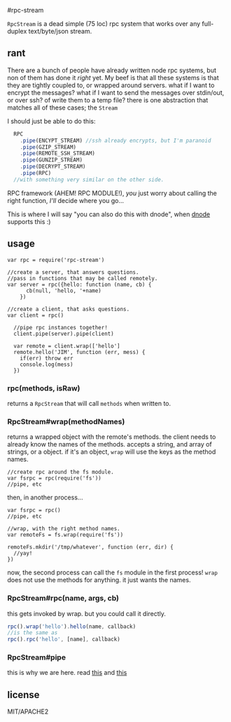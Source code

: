 #rpc-stream

`RpcStream` is a dead simple (75 loc) rpc system that works over any full-duplex text/byte/json stream.

## rant

There are a bunch of people have already written node rpc systems, but non of them has done it _right_ yet.
My beef is that all these systems is that they are tightly coupled to, or wrapped around servers. what if I want to encrypt the messages? what if I want to send the messages over stdin/out, or over ssh? of write them to a temp file? there is one abstraction that matches all of these cases; the `Stream`

I should just be able to do this:

``` js
  RPC
    .pipe(ENCYPT_STREAM) //ssh already encrypts, but I'm paranoid
    .pipe(GZIP_STREAM)
    .pipe(REMOTE_SSH_STREAM)
    .pipe(GUNZIP_STREAM)
    .pipe(DECRYPT_STREAM)
    .pipe(RPC)
  //with something very similar on the other side.
```
RPC framework (AHEM! RPC MODULE!), _you_ just worry about calling the right function, _I'll_ decide where you go...

This is where I will say "you can also do this with dnode", when [dnode](https://github.com/substack/dnode) supports this :)

## usage

```
var rpc = require('rpc-stream')

//create a server, that answers questions.
//pass in functions that may be called remotely.
var server = rpc({hello: function (name, cb) {
      cb(null, 'hello, '+name)
    })

//create a client, that asks questions.
var client = rpc()

  //pipe rpc instances together!
  client.pipe(server).pipe(client)

  var remote = client.wrap(['hello']
  remote.hello('JIM', function (err, mess) {
    if(err) throw err
    console.log(mess)
  })

```

### rpc(methods, isRaw)

returns a `RpcStream` that will call `methods` when written to.

### RpcStream\#wrap(methodNames)

returns a wrapped object with the remote's methods.
the client needs to already know the names of the methods.
accepts a string, and array of strings, or a object.
if it's an object, `wrap` will use the keys as the method names. 

```
//create rpc around the fs module.
var fsrpc = rpc(require('fs'))
//pipe, etc
```

then, in another process...

```
var fsrpc = rpc()
//pipe, etc

//wrap, with the right method names.
var remoteFs = fs.wrap(require('fs'))

remoteFs.mkdir('/tmp/whatever', function (err, dir) {
  //yay!  
})

```

now, the second process can call the `fs` module in the first process!
`wrap` does not use the methods for anything. it just wants the names.

### RpcStream#rpc(name, args, cb)

this gets invoked by wrap. but you could call it directly.

``` js
rpc().wrap('hello').hello(name, callback)
//is the same as
rpc().rpc('hello', [name], callback)
```

### RpcStream#pipe

this is why we are here. read [this](http://nodejs.org/api/stream.html#stream_stream_pipe_destination_options) and [this](https://github.com/joyent/node/blob/master/lib/stream.js)


## license

MIT/APACHE2

